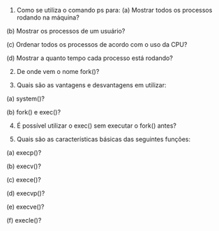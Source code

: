 1. Como se utiliza o comando ps para:
(a) Mostrar todos os processos rodando na máquina?

(b) Mostrar os processos de um usuário?

(c) Ordenar todos os processos de acordo com o uso da CPU?

(d) Mostrar a quanto tempo cada processo está rodando?

2. De onde vem o nome fork()?

3. Quais são as vantagens e desvantagens em utilizar:

(a) system()?

(b) fork() e exec()?

4. É possível utilizar o exec() sem executar o fork() antes?

5. Quais são as características básicas das seguintes funções:

(a) execp()?

(b) execv()?

(c) exece()?

(d) execvp()?

(e) execve()?

(f) execle()?
